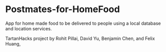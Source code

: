 # Postmates-for-HomeFood
App for home made food to be delivered to people using a local database and location services.

TartanHacks project by Rohit Pillai, David Yu, Benjamin Chen, and Felix Huang,
